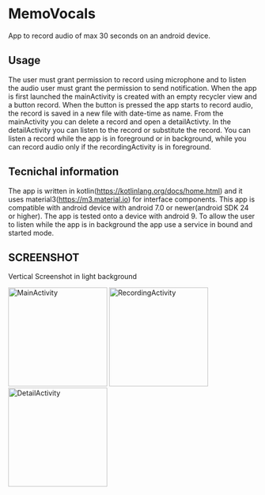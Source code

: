 # MemoVocals
 App to record audio of max 30 seconds on an android device.

 ## Usage
 The user must grant permission to record using microphone and to listen the audio user must grant the permission to send notification.
 When the app is first launched the mainActivity is created with an empty recycler view and a button record. When the button is pressed the app starts to   record audio, the record is saved in a new file with date-time as name.
 From the mainActivity you can delete a record and open a detailActivty.
 In the detailActivity you can listen to the record or substitute the record.
 You can listen a record while the app is in foreground or in background, while you can record audio only if the recordingActivity is in foreground.

 ## Tecnichal information
 The app is written in kotlin(https://kotlinlang.org/docs/home.html) and it uses material3(https://m3.material.io) for interface components. This app is compatible with android device with android 7.0 or newer(android SDK 24 or higher). The app is tested onto a device with android 9.
 To allow the user to listen while the app is in background the app use a service in bound and started mode.


 ## SCREENSHOT
 Vertical Screenshot in light background
 <p float="left">
  <img src="https://github.com/Sproc01/MemoVocals/assets/95143387/e8cdb3e0-6bfb-40d4-87f2-c6f6894bed92" alt="MainActivity" width="200" />
  <img src="https://github.com/Sproc01/MemoVocals/assets/95143387/244c3b19-6956-40fe-a16c-50b16b0dcc20" alt="RecordingActivity" width="200" /> 
  <img src="https://github.com/Sproc01/MemoVocals/assets/95143387/02fc534e-ccc5-4a5d-9262-6342042a463b" alt="DetailActivity" width="200"/>
</p>

 
